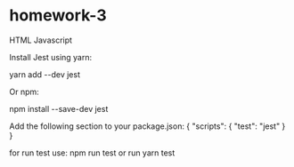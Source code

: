 # homework-3
HTML Javascript

Install Jest using yarn:

yarn add --dev jest

Or npm:

npm install --save-dev jest

Add the following section to your package.json:
{
  "scripts": {
    "test": "jest"
  }
}

for run test use:
npm run test or run yarn test 
